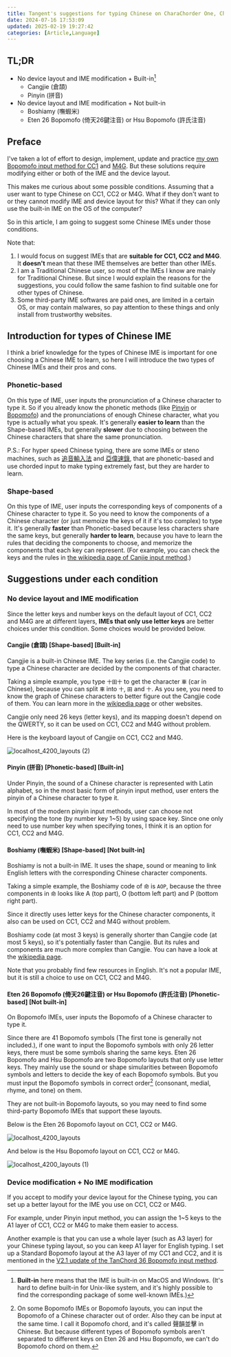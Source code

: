 ```yaml
---
title: Tangent's suggestions for typing Chinese on CharaChorder One, CharaChorder Two and Master Forge
date: 2024-07-16 17:53:09
updated: 2025-02-19 19:27:42
categories: [Article,Language]
---
```


## TL;DR

- No device layout and IME modification + Built-in[^built_in]
  - Cangjie (倉頡)
  - Pinyin (拼音)
- No device layout and IME modification + Not built-in
  - Boshiamy (嘸蝦米)
  - Eten 26 Bopomofo (倚天26鍵注音) or Hsu Bopomofo (許氏注音)

## Preface

I've taken a lot of effort to design, implement, update and practice <a href="{% post_path tangent-s-layout-for-using-bopomofo-chinese-input-method-with-charachorder-one %}">my own Bopomofo input method for CC1</a> and <a href="{% post_path tangent-s-progress-for-finding-a-bopomofo-solution-on-master-forge %}">M4G</a>. But these solutions require modifying either or both of the IME and the device layout.

This makes me curious about some possible conditions. Assuming that a user want to type Chinese on CC1, CC2 or M4G. What if they don't want to or they cannot modify IME and device layout for this? What if they can only use the built-in IME on the OS of the computer?

So in this article, I am going to suggest some Chinese IMEs under those conditions.

Note that:
1. I would focus on suggest IMEs that are **suitable for CC1, CC2 and M4G**. It **doesn't** mean that these IME themselves are better than other IMEs.
2. I am a Traditional Chinese user, so most of the IMEs I know are mainly for Traditional Chinese. But since I would explain the reasons for the suggestions, you could follow the same fashion to find suitable one for other types of Chinese.
3. Some third-party IME softwares are paid ones, are limited in a certain OS, or may contain malwares, so pay attention to these things and only install from trustworthy websites.

## Introduction for types of Chinese IME

I think a brief knowledge for the types of Chinese IME is important for one choosing a Chinese IME to learn, so here I will introduce the two types of Chinese IMEs and their pros and cons.

### Phonetic-based

On this type of IME, user inputs the pronunciation of a Chinese character to type it. So if you already know the phonetic methods (like [Pinyin](https://en.wikipedia.org/wiki/Pinyin) or [Bopomofo](https://en.wikipedia.org/wiki/Bopomofo)) and the pronunciations of enough Chinese character, what you type is actually what you speak. It's generally **easier to learn** than the Shape-based IMEs, but generally **slower** due to choosing between the Chinese characters that share the same pronunciation.

P.S.: For hyper speed Chinese typing, there are some IMEs or steno machines, such as [追音輸入法](https://www.text.tw/chasew) and [亞偉速錄](https://zh.wikipedia.org/zh-tw/%E4%BA%9A%E4%BC%9F%E9%80%9F%E5%BD%95), that are phonetic-based and use chorded input to make typing extremely fast, but they are harder to learn.

### Shape-based

On this type of IME, user inputs the corresponding keys of components of a Chinese character to type it. So you need to know the components of a Chinese character (or just memoize the keys of it if it's too complex) to type it. It's generally **faster** than Phonetic-based because less characters share the same keys, but generally **harder to learn**, because you have to learn the rules that deciding the components to choose, and memorize the components that each key can represent. (For example, you can check the keys and the rules in [the wikipedia page of Canjie input method](https://en.wikipedia.org/wiki/Cangjie_input_method).) 

## Suggestions under each condition

### No device layout and IME modification

Since the letter keys and number keys on the default layout of CC1, CC2 and M4G are at different layers, **IMEs that only use letter keys** are better choices under this condition. Some choices would be provided below.

#### Cangjie (倉頡) [Shape-based] [Built-in]

Cangjie is a built-in Chinese IME. The key series (i.e. the Cangjie code) to type a Chinese character are decided by the components of that character.

Taking a simple example, you type `十田十` to get the character `車` (car in Chinese), because you can split `車` into `十`, `田` and `十`. As you see, you need to know the graph of Chinese characters to better figure out the Cangjie code of them. You can learn more in the [wikipedia page](https://en.wikipedia.org/wiki/Cangjie_input_method) or other websites.

Cangjie only need 26 keys (letter keys), and its mapping doesn't depend on the QWERTY, so it can be used on CC1, CC2 and M4G without problem.

Here is the keyboard layout of Cangjie on CC1, CC2 and M4G.

![localhost_4200_layouts (2)](https://hackmd.io/_uploads/rkwmh3I_0.png)


#### Pinyin (拼音) [Phonetic-based] [Built-in]

Under Pinyin, the sound of a Chinese character is represented with Latin alphabet, so in the most basic form of pinyin input method, user enters the pinyin of a Chinese character to type it.

In most of the modern pinyin input methods, user can choose not specifying the tone (by number key 1~5) by using space key. Since one only need to use number key when specifying tones, I think it is an option for CC1, CC2 and M4G.

#### Boshiamy (嘸蝦米) [Shape-based] [Not built-in]

Boshiamy is not a built-in IME. It uses the shape, sound or meaning to link English letters with the corresponding Chinese character components.

Taking a simple example, the Boshiamy code of `命` is `AOP`, because the three components in `命` looks like A (top part), O (bottom left part) and P (bottom right part).

Since it directly uses letter keys for the Chinese character components, it also can be used on CC1, CC2 and M4G without problem.

Boshiamy code (at most 3 keys) is generally shorter than Cangjie code (at most 5 keys), so it's potentially faster than Cangjie. But its rules and components are much more complex than Cangjie. You can have a look at the [wikipedia page](https://zh.wikipedia.org/zh-tw/%E5%98%B8%E8%9D%A6%E7%B1%B3%E8%BC%B8%E5%85%A5%E6%B3%95#%E5%AD%97%E6%A0%B9).

Note that you probably find few resources in English. It's not a popular IME, but it is still a choice to use on CC1, CC2 and M4G.

#### Eten 26 Bopomofo (倚天26鍵注音) or Hsu Bopomofo (許氏注音) [Phonetic-based] [Not built-in]

On Bopomofo IMEs, user inputs the Bopomofo of a Chinese character to type it.

Since there are 41 Bopomofo symbols (The first tone is generally not included.), if one want to input the Bopomofo symbols with only 26 letter keys, there must be some symbols sharing the same keys. Eten 26 Bopomofo and Hsu Bopomofo are two Bopomofo layouts that only use letter keys. They mainly use the sound or shape simularities between Bopomofo symbols and letters to decide the key of each Bopomofo symbols. But you must input the Bopomofo symbols in correct order[^order] (consonant, medial, rhyme, and tone) on them. 

They are not built-in Bopomofo layouts, so you may need to find some third-party Bopomofo IMEs that support these layouts.

Below is the Eten 26 Bopomofo layout on CC1, CC2 or M4G.

![localhost_4200_layouts](https://hackmd.io/_uploads/rySzmWh_0.png)

And below is the Hsu Bopomofo layout on CC1, CC2 or M4G.

![localhost_4200_layouts (1)](https://hackmd.io/_uploads/rkZvjZ2dC.png)

### Device modification + No IME modification

If you accept to modify your device layout for the Chinese typing, you can set up a better layout for the IME you use on CC1, CC2 or M4G.

For example, under Pinyin input method, you can assign the 1~5 keys to the A1 layer of CC1, CC2 or M4G to make them easier to access.

Another example is that you can use a whole layer (such as A3 layer) for your Chinese typing layout, so you can keep A1 layer for English typing. I set up a Standard Bopomofo layout at the A3 layer of my CC1 and CC2, and it is mentioned in the [V2.1 update of the TanChord 36 Bopomofo input method](https://hackmd.io/0NC95sTxTSOwhPaleCynyw#V21).

[^built_in]: **Built-in** here means that the IME is built-in on MacOS and Windows. (It's hard to define built-in for Unix-like system, and it's highly possible to find the corresponding package of some well-known IMEs.)
[^order]: On some Bopomofo IMEs or Bopomofo layouts, you can input the Bopomofo of a Chinese character out of order. Also they can be input at the same time. I call it Bopomofo chord, and it's called 聲韻並擊 in Chinese. But because different types of Bopomofo symbols aren't separated to different keys on Eten 26 and Hsu Bopomofo, we can't do Bopomofo chord on them.
